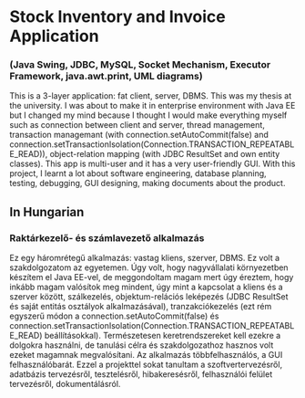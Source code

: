 # Stock Inventory and Invoice Application
### (Java Swing, JDBC, MySQL, Socket Mechanism, Executor Framework, java.awt.print, UML diagrams)
This is a 3-layer application: fat client, server, DBMS. This was my thesis at the university. I was about to make it in enterprise environment with Java EE but I changed my mind because I thought I would make everything myself such as connection between client and server, thread management, transaction managemant (with connection.setAutoCommit(false) and connection.setTransactionIsolation(Connection.TRANSACTION_REPEATABLE_READ)), object-relation mapping (with JDBC ResultSet and own entity classes). This app is multi-user and it has a very user-friendly GUI. With this project, I learnt a lot about software engineering, database planning, testing, debugging, GUI designing, making documents about the product.
## In Hungarian
### Raktárkezelő- és számlavezető alkalmazás
Ez egy háromrétegű alkalmazás: vastag kliens, szerver, DBMS. Ez volt a szakdolgozatom az egyetemen. Úgy volt, hogy nagyvállalati környezetben készítem el Java EE-vel, de meggondoltam magam mert úgy éreztem, hogy inkább magam valósítok meg mindent, úgy mint a kapcsolat a kliens és a szerver között, szálkezelés, objektum-relációs leképezés (JDBC ResultSet és saját entitás osztályok alkalmazásával), tranzakciókezelés (ezt rém egyszerű módon a connection.setAutoCommit(false) és connection.setTransactionIsolation(Connection.TRANSACTION_REPEATABLE_READ) beállításokkal). Természetesen keretrendszereket kell ezekre a dolgokra használni, de tanulási célra és szakdolgozathoz hasznos volt ezeket magamnak megvalósítani. Az alkalmazás többfelhasználós, a GUI felhasználóbarát. Ezzel a projekttel sokat tanultam a szoftvertervezésről, adatbázis tervezésről, tesztelésről, hibakeresésről, felhasználói felület tervezésről, dokumentálásról.
